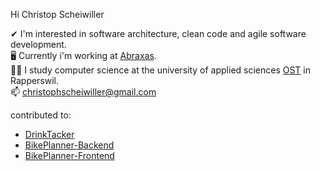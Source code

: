 Hi Christop Scheiwiller

✔ I'm interested in software architecture, clean code and agile software development.\
🖥 Currently i'm working at [Abraxas](https://www.abraxas.ch/de).\
👨‍🎓 I study computer science at the university of applied sciences [OST](https://www.ost.ch/en/) in Rapperswil.\
📫 christophscheiwiller@gmail.com

contributed to:
- [DrinkTacker](https://github.com/seinol/drink-tracker)
- [BikePlanner-Backend](https://github.com/seinol/bike-planner-backend)
- [BikePlanner-Frontend](https://github.com/seinol/bike-planner-frontend)
